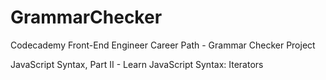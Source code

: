 # GrammarChecker
 Codecademy Front-End Engineer Career Path - Grammar Checker Project
 
 JavaScript Syntax, Part II - Learn JavaScript Syntax: Iterators
